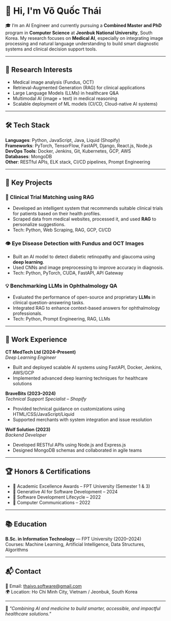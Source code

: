 # 👋 Hi, I'm Võ Quốc Thái

🎓 I’m an AI Engineer and currently pursuing a **Combined Master and PhD** program in **Computer Science** at **Jeonbuk National University**, South Korea. My research focuses on **Medical AI**, especially on integrating image processing and natural language understanding to build smart diagnostic systems and clinical decision support tools.

---

## 🧠 Research Interests

- Medical image analysis (Fundus, OCT)  
- Retrieval-Augmented Generation (RAG) for clinical applications  
- Large Language Models (LLMs) in healthcare Q&A  
- Multimodal AI (image + text) in medical reasoning  
- Scalable deployment of ML models (CI/CD, Cloud-native AI systems)

---

## 🛠 Tech Stack

**Languages**: Python, JavaScript, Java, Liquid (Shopify)  
**Frameworks**: PyTorch, TensorFlow, FastAPI, Django, React.js, Node.js  
**DevOps Tools**: Docker, Jenkins, Git, Kubernetes, GCP, AWS  
**Databases**: MongoDB  
**Other**: RESTful APIs, ELK stack, CI/CD pipelines, Prompt Engineering

---

## 🔬 Key Projects

### 📌 Clinical Trial Matching using RAG
- Developed an intelligent system that recommends suitable clinical trials for patients based on their health profiles.
- Scraped data from medical websites, processed it, and used **RAG** to personalize suggestions.
- Tech: Python, Web Scraping, RAG, GCP, CI/CD

### 👁️ Eye Disease Detection with Fundus and OCT Images
- Built an AI model to detect diabetic retinopathy and glaucoma using **deep learning**.
- Used CNNs and image preprocessing to improve accuracy in diagnosis.
- Tech: Python, PyTorch, CUDA, FastAPI, API Gateway

### 💡 Benchmarking LLMs in Ophthalmology QA
- Evaluated the performance of open-source and proprietary **LLMs** in clinical question-answering tasks.
- Integrated RAG to enhance context-based answers for ophthalmology professionals.
- Tech: Python, Prompt Engineering, RAG, LLMs

---

## 💼 Work Experience

**CT MedTech Ltd (2024–Present)**  
*Deep Learning Engineer*  
- Built and deployed scalable AI systems using FastAPI, Docker, Jenkins, AWS/GCP  
- Implemented advanced deep learning techniques for healthcare solutions

**BraveBits (2023–2024)**  
*Technical Support Specialist – Shopify*  
- Provided technical guidance on customizations using HTML/CSS/JavaScript/Liquid  
- Supported merchants with system integration and issue resolution

**Wolf Solution (2023)**  
*Backend Developer*  
- Developed RESTful APIs using Node.js and Express.js  
- Designed MongoDB schemas and collaborated in agile teams

---

## 🏆 Honors & Certifications

- 🥇 Academic Excellence Awards – FPT University (Semester 1 & 3)  
- 📜 Generative AI for Software Development – 2024  
- 📜 Software Development Lifecycle – 2022  
- 📜 Computer Communications – 2022

---

## 📚 Education

**B.Sc. in Information Technology** — FPT University (2020–2024)  
Courses: Machine Learning, Artificial Intelligence, Data Structures, Algorithms

---

## 📬 Contact

📧 Email: thaivo.software@gmail.com  
🌍 Location: Ho Chi Minh City, Vietnam / Jeonbuk, South Korea  

---

🧠 *"Combining AI and medicine to build smarter, accessible, and impactful healthcare solutions."*
